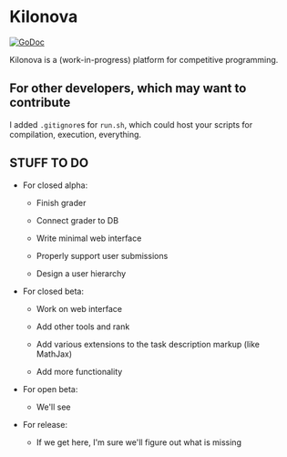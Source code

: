 # Kilonova

[![GoDoc](https://godoc.org/github.com/AlexVasiluta/kilonova?status.svg)](https://godoc.org/github.com/AlexVasiluta/kilonova)

Kilonova is a (work-in-progress) platform for competitive programming.

## For other developers, which may want to contribute

I added `.gitignore`s for `run.sh`, which could host your scripts for compilation, execution, everything.

## STUFF TO DO

- For closed alpha:

	- Finish grader

	- Connect grader to DB

	- Write minimal web interface

	- Properly support user submissions
	
	- Design a user hierarchy

- For closed beta:
	
	- Work on web interface

	- Add other tools and rank

	- Add various extensions to the task description markup (like MathJax)

	- Add more functionality

- For open beta:

	- We'll see

- For release:
	
	- If we get here, I'm sure we'll figure out what is missing
